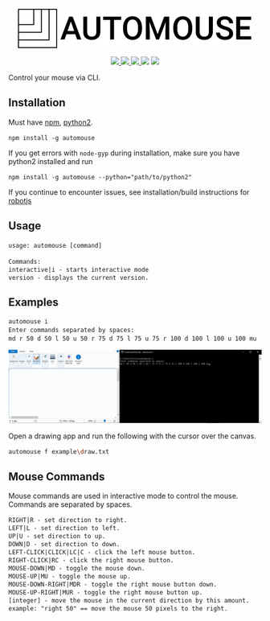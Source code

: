 <p align="center">
<img src="./logo.png">
</p>
<p align="center">
<a href="https://www.npmjs.com/package/automouse">
<img src="https://img.shields.io/npm/v/automouse.svg">
</a>
<a href="https://www.codefactor.io/repository/github/arcia125/automouse">
<img src="https://www.codefactor.io/repository/github/arcia125/automouse/badge">
</a>
<a href="https://www.npmjs.com/package/automouse">
<img src="https://img.shields.io/npm/dt/automouse.svg">
</a>
<img src="https://img.shields.io/github/repo-size/Arcia125/automouse.svg">
<img src="https://img.shields.io/github/issues/arcia125/automouse.svg">
</p>

Control your mouse via CLI.

## Installation

Must have [npm](https://www.npmjs.com/get-npm), [python2](https://www.python.org/downloads/).

```
npm install -g automouse
```

If you get errors with `node-gyp` during installation, make sure you have python2 installed and run

```
npm install -g automouse --python="path/to/python2"
```

If you continue to encounter issues, see installation/build instructions for [robotjs](https://github.com/octalmage/robotjs)

## Usage

```
usage: automouse [command]

Commands:
interactive|i - starts interactive mode
version - displays the current version.
```

## Examples

```bash
automouse i
Enter commands separated by spaces:
md r 50 d 50 l 50 u 50 r 75 d 75 l 75 u 75 r 100 d 100 l 100 u 100 mu
```

![example](./example.gif)

Open a drawing app and run the following with the cursor over the canvas.

```bash
automouse f example\draw.txt
```

## Mouse Commands

Mouse commands are used in interactive mode to control the mouse. Commands are separated by spaces.

```
RIGHT|R - set direction to right.
LEFT|L - set direction to left.
UP|U - set direction to up.
DOWN|D - set direction to down.
LEFT-CLICK|CLICK|LC|C - click the left mouse button.
RIGHT-CLICK|RC - click the right mouse button.
MOUSE-DOWN|MD - toggle the mouse down.
MOUSE-UP|MU - toggle the mouse up.
MOUSE-DOWN-RIGHT|MDR - toggle the right mouse button down.
MOUSE-UP-RIGHT|MUR - toggle the right mouse button up.
[integer] - move the mouse in the current direction by this amount. example: "right 50" == move the mouse 50 pixels to the right.
```
